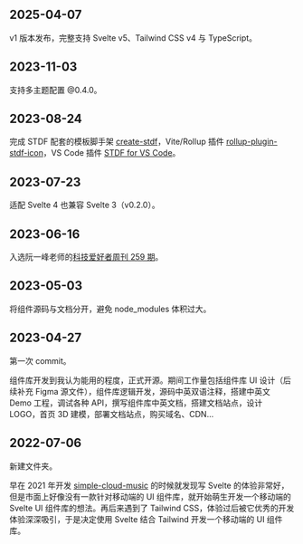 ## 2025-04-07

v1 版本发布，完整支持 Svelte v5、Tailwind CSS v4 与 TypeScript。

## 2023-11-03

支持多主题配置 @0.4.0。

## 2023-08-24

完成 STDF 配套的模板脚手架 [create-stdf](https://www.npmjs.com/package/create-stdf)，Vite/Rollup 插件 [rollup-plugin-stdf-icon](https://www.npmjs.com/package/rollup-plugin-stdf-icon)，VS Code 插件 [STDF for VS Code](https://marketplace.visualstudio.com/items?itemName=STDF.stdf-vscode-extension)。

## 2023-07-23

适配 Svelte 4 也兼容 Svelte 3（v0.2.0）。

## 2023-06-16

入选阮一峰老师的[科技爱好者周刊 259 期](https://www.ruanyifeng.com/blog/2023/06/weekly-issue-259.html)。

## 2023-05-03

将组件源码与文档分开，避免 node_modules 体积过大。

## 2023-04-27

第一次 commit。

组件库开发到我认为能用的程度，正式开源。期间工作量包括组件库 UI 设计（后续补充 Figma 源文件），组件库逻辑开发，源码中英双语注释，搭建中英文 Demo 工程，调试各种 API，撰写组件库中英文档，搭建文档站点，设计 LOGO，首页 3D 建模，部署文档站点，购买域名、CDN...

## 2022-07-06

新建文件夹。

早在 2021 年开发 [simple-cloud-music](https://github.com/dufu1991/simple-cloud-music) 的时候就发现写 Svelte 的体验非常好，但是市面上好像没有一款针对移动端的 UI 组件库，就开始萌生开发一个移动端的 Svelte UI 组件库的想法。再后来遇到了 Tailwind CSS，体验过后被它优秀的开发体验深深吸引，于是决定使用 Svelte 结合 Tailwind 开发一个移动端的 UI 组件库。
